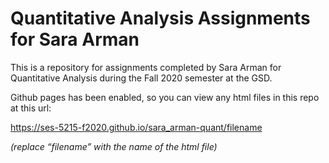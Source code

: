 # Quantitative Analysis Assignments for Sara Arman

This is a repository for assignments completed by Sara Arman for Quantitative Analysis during the Fall 2020 semester at the GSD.

Github pages has been enabled, so you can view any html files in this repo at this url:

https://ses-5215-f2020.github.io/sara_arman-quant/filename

*(replace “filename” with the name of the html file)*
